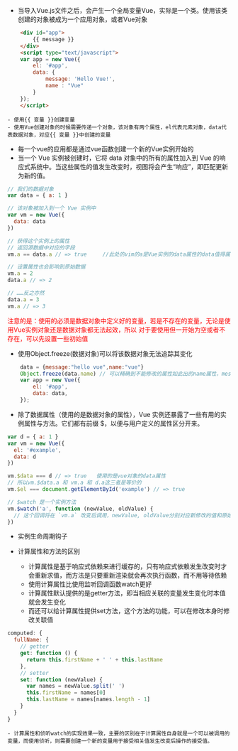 + 当导入Vue.js文件之后，会产生一个全局变量Vue，实际是一个类。使用该类创建的对象被成为一个应用对象，或者Vue对象
```HTML
	<div id="app">
		{{ message }}
	</div>
	<script type="text/javascript">
	var app = new Vue({ 
		el: '#app',
		data: {
			message: 'Hello Vue!',
			name : "Vue"
		}
	});
	</script>
```
	- 使用{{ 变量 }}创建变量
	- 使用Vue创建对象的时候需要传递一个对象，该对象有两个属性，el代表元素对象，data代表数据对象，对应{{ 变量 }}中创建的变量

+ 每一个vue的应用都是通过vue函数创建一个新的Vue实例开始的
+ 当一个 Vue 实例被创建时，它将 data 对象中的所有的属性加入到 Vue 的响应式系统中。当这些属性的值发生改变时，视图将会产生“响应”，即匹配更新为新的值。
```JavaScript
// 我们的数据对象
var data = { a: 1 }

// 该对象被加入到一个 Vue 实例中
var vm = new Vue({
  data: data
})

// 获得这个实例上的属性
// 返回源数据中对应的字段
vm.a == data.a // => true     //此处的vim的a是Vue实例的data属性的data值得属性

// 设置属性也会影响到原始数据
vm.a = 2
data.a // => 2

// ……反之亦然
data.a = 3
vm.a // => 3
```
<font color="red">注意的是：使用的必须是数据对象中定义好的变量，若是不存在的变量，无论是使用Vue实例对象还是数据对象都无法起效，所以
对于要使用但一开始为空或者不存在，可以先设置一些初始值</font>
+ 使用Object.freeze(数据对象)可以将该数据对象无法追踪其变化
```JavaScript
	data = {message:"hello vue",name:"vue"}
	Object.freeze(data.name) // 可以精确到不能修改的属性如此出的name属性，message属性是可以修改的
	var app = new Vue({
		el: '#app',
		data: data,
	});
```
+ 除了数据属性（使用的是数据对象的属性），Vue 实例还暴露了一些有用的实例属性与方法。它们都有前缀 $，以便与用户定义的属性区分开来。
```JavaScript
var d = { a: 1 }
var vm = new Vue({
  el: '#example',
  data: d
})

vm.$data === d // => true   使用的是vue对象的data属性
// 所以vm.$data.a 和 vm.a 和 d.a这三者是等价的
vm.$el === document.getElementById('example') // => true

// $watch 是一个实例方法
vm.$watch('a', function (newValue, oldValue) {
  // 这个回调将在 `vm.a` 改变后调用，newValue, oldValue分别对应新修改的值和原始的值
})
```
+ 实例生命周期钩子


+ 计算属性和方法的区别
	- 计算属性是基于响应式依赖来进行缓存的，只有响应式依赖发生改变时才会重新求值，而方法是只要重新渲染就会再次执行函数，而不用等待依赖
	- 使用计算属性比使用监听回调函数watch更好
	- 计算属性默认提供的是getter方法，即当相应关联的变量发生变化时本值就会发生变化
	- 而还可以给计算属性提供set方法，这个方法的功能，可以在修改本身时修改关联值
```JavaScript
computed: {
  fullName: {
    // getter
    get: function () {
      return this.firstName + ' ' + this.lastName
    },
    // setter
    set: function (newValue) {
      var names = newValue.split(' ')
      this.firstName = names[0]
      this.lastName = names[names.length - 1]
    }
  }
}
```
	- 计算属性和侦听watch的实现效果一致，主要的区别在于计算属性自身就是一个可以被调用的变量，而使用侦听，则需要创建一个新的变量用于接受相关值发生改变后操作的接受值。